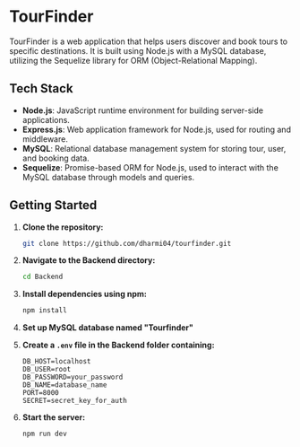 
# TourFinder

TourFinder is a web application that helps users discover and book tours to specific destinations. It is built using Node.js with a MySQL database, utilizing the Sequelize library for ORM (Object-Relational Mapping).

## Tech Stack

- **Node.js**: JavaScript runtime environment for building server-side applications.
- **Express.js**: Web application framework for Node.js, used for routing and middleware.
- **MySQL**: Relational database management system for storing tour, user, and booking data.
- **Sequelize**: Promise-based ORM for Node.js, used to interact with the MySQL database through models and queries.

## Getting Started

1. **Clone the repository:**

   ```bash
   git clone https://github.com/dharmi04/tourfinder.git
   ```

2. **Navigate to the Backend directory:**

   ```bash
   cd Backend
   ```

3. **Install dependencies using npm:**

   ```bash
   npm install
   ```

4. **Set up MySQL database named "Tourfinder"**

5. **Create a `.env` file in the Backend folder containing:**

   ```
   DB_HOST=localhost
   DB_USER=root
   DB_PASSWORD=your_password
   DB_NAME=database_name
   PORT=8000
   SECRET=secret_key_for_auth
   ```

6. **Start the server:**

   ```bash
   npm run dev
   ```

